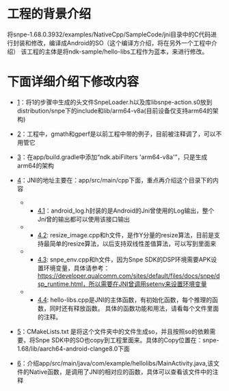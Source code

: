# 工程的背景介绍
 将snpe-1.68.0.3932/examples/NativeCpp/SampleCode/jni目录中的C代码进行封装和修改，编译成Android的SO（这个编译方介绍，将在另外一个工程中介绍）
该工程的主体是将ndk-sample/hello-libs工程作为蓝本，来进行修改。

# 下面详细介绍下修改内容
- [1](#1)：将1的步骤中生成的头文件SnpeLoader.h以及库libsnpe-action.s0放到distribution/snpe下的include和lib/arm64-v8a(目前设备仅支持arm64的架构)
- [2](#2)：工程中，gmath和gperf是以前工程中带的例子，目前被注释调了，可以不用管它
- [3](#3)：在app/build.gradle中添加“ndk.abiFilters 'arm64-v8a'”，只是生成arm64的架构
- [4](#4)：JNI的地址主要在：app/src/main/cpp下面，重点再介绍这个目录下的内容
    - - [4.1](#4.1)：android_log.h封装的是Android的Jni曾使用的Log输出，整个Jni曾的输出都可以使用该接口输出
    - - [4.2](#4.2): resize_image.cpp和h文件，是作Y分量的resize算法，目前是支持最简单的resize算法，以后支持双线性差值算法，可以写到里面来
    - - [4.3](#4.3): snpe_env.cpp和h文件，因为Snpe SDK的DSP环境需要APK设置环境变量，具体请参考：https://developer.qualcomm.com/sites/default/files/docs/snpe/dsp_runtime.html，所以需要在JNI曾调用setenv来设置环境变量
    - - [4.4](#4.4): hello-libs.cpp是JNI的主体函数，有初始化函数，每个推理的函数，同时还有释放函数。
具体的函数功能和用法，请看每个文件里面的注释。

- [5](#5)：CMakeLists.txt 是将这个文件夹中的文件生成so，并且按照so的依赖需要，将Snpe SDK中的SO也copy到工程里面来。具体的Copy位置在：snpe-1.68/lib/aarch64-android-clange8.0下面
- [6](#6)：介绍app/src/main/java/com/example/hellolibs/MainActivity.java,该文件的Native函数，是调用了JNI的相对应的函数，具体可以查看该文件中的注释

